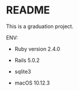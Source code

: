 # README

This is a graduation project.

ENV:

* Ruby version 2.4.0

* Rails 5.0.2

* sqlite3

* macOS 10.12.3

